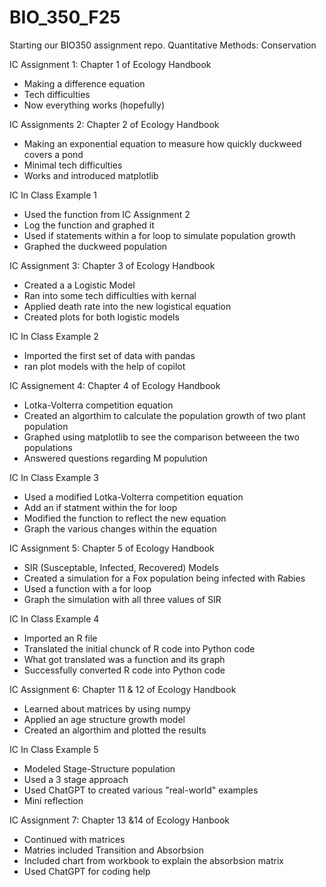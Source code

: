 # BIO_350_F25
Starting our BIO350 assignment repo.
Quantitative Methods: Conservation

IC Assignment 1: Chapter 1 of Ecology Handbook
- Making a difference equation
- Tech difficulties
- Now everything works (hopefully)

IC Assignments 2: Chapter 2 of Ecology Handbook
- Making an exponential equation to measure how quickly duckweed covers a pond
- Minimal tech difficulties
- Works and introduced matplotlib

IC In Class Example 1
- Used the function from IC Assignment 2
- Log the function and graphed it
- Used if statements within a for loop to simulate population growth
- Graphed the duckweed population

IC Assignment 3: Chapter 3 of Ecology Handbook
- Created a a Logistic  Model
- Ran into some tech difficulties with kernal 
- Applied death rate into the new logistical equation
- Created plots for both logistic models

IC In Class Example 2
- Imported the first set of data with pandas
- ran plot models with the help of copilot

IC Assignement 4: Chapter 4 of Ecology Handbook
- Lotka-Volterra competition equation 
- Created an algorthim to calculate the population growth of two plant population
- Graphed using matplotlib to see the comparison betweeen the two populations
- Answered questions regarding M populution

IC In Class Example 3
- Used a modified Lotka-Volterra competition equation
- Add an if statment within the for loop
- Modified the function to reflect the new equation
- Graph the various changes within the equation

IC Assignment 5: Chapter 5 of Ecology Handbook
- SIR (Susceptable, Infected, Recovered) Models
- Created a simulation for a Fox population being infected with Rabies
- Used a function with a for loop 
- Graph the simulation with all three values of SIR

IC In Class Example 4
- Imported an R file
- Translated the initial chunck of R code into Python code
- What got translated was a function and its graph
- Successfully converted R code into Python code

IC Assignment 6: Chapter 11 & 12 of Ecology Handbook
- Learned about matrices by using numpy
- Applied an age structure growth model
- Created an algorthim and plotted the results

IC In Class Example 5
- Modeled Stage-Structure population
- Used a 3 stage approach
- Used ChatGPT to created various "real-world" examples 
- Mini reflection

IC Assignment 7: Chapter 13 &14 of Ecology Hanbook
- Continued with matrices
- Matries included Transition and Absorbsion 
- Included chart from workbook to explain the absorbsion matrix
- Used ChatGPT for coding help



